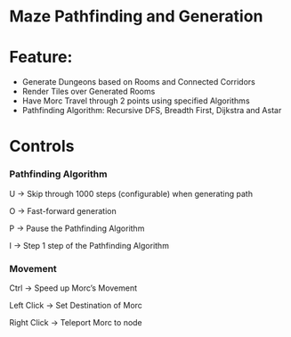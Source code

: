 # Maze Pathfinding and Generation

# Feature:

- Generate Dungeons based on Rooms and Connected Corridors
- Render Tiles over Generated Rooms
- Have Morc Travel through 2 points using specified Algorithms
- Pathfinding Algorithm: Recursive DFS, Breadth First, Dijkstra and Astar

# Controls

### Pathfinding Algorithm

U → Skip through 1000 steps (configurable) when generating path 

O → Fast-forward generation

P → Pause the Pathfinding Algorithm

I → Step 1 step of the Pathfinding Algorithm

### Movement

Ctrl → Speed up Morc’s Movement

Left Click → Set Destination of Morc

Right Click → Teleport Morc to node
